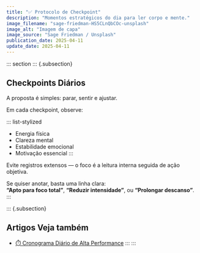 ```yaml
---
title: "✅ Protocolo de Checkpoint"
description: "Momentos estratégicos do dia para ler corpo e mente."
image_filename: "sage-friedman-HS5CLnQbCOc-unsplash"
image_alt: "Imagem de capa"
image_source: "Sage Friedman / Unsplash"
publication_date: 2025-04-11
update_date: 2025-04-11
---
```

::: section
::: {.subsection}
## Checkpoints Diários
<p class="subheading">A proposta é simples: parar, sentir e ajustar.</p>

Em cada checkpoint, observe:

::: list-stylized
* Energia física
* Clareza mental
* Estabilidade emocional
* Motivação essencial
:::

Evite registros extensos — o foco é a leitura interna seguida de ação objetiva.

Se quiser anotar, basta uma linha clara:  
**“Apto para foco total”**, **“Reduzir intensidade”**, ou **“Prolongar descanso”**.
:::

::: {.subsection}
## Artigos Veja também
* [⏱️ Cronograma Diário de Alta Performance](/high-performance-daily-schedule/)
:::
:::
